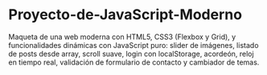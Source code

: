 # Proyecto-de-JavaScript-Moderno
Maqueta de una web moderna con HTML5, CSS3 (Flexbox y Grid), y funcionalidades dinámicas con JavaScript puro: slider de imágenes, listado de posts desde array, scroll suave, login con localStorage, acordeón, reloj en tiempo real, validación de formulario de contacto y cambiador de temas.
